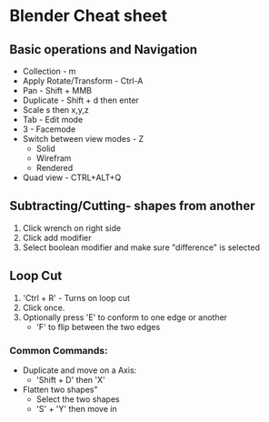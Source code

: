 # Blender Cheat sheet

## Basic operations and Navigation

* Collection - m
* Apply Rotate/Transform - Ctrl-A
* Pan - Shift + MMB
* Duplicate - Shift + d then enter
* Scale s then x,y,z
* Tab - Edit mode
* 3 - Facemode
* Switch between view modes - Z
    * Solid
    * Wirefram
    * Rendered
* Quad view - CTRL+ALT+Q


##  Subtracting/Cutting- shapes from another

1. Click wrench on right side
2. Click add modifier
3. Select boolean modifier and make sure "difference" is selected

## Loop Cut
1. 'Ctrl + R'  - Turns on loop cut
2. Click once.
3. Optionally press 'E' to conform to one edge or another
    * 'F' to flip between the two edges


### Common Commands:
* Duplicate and move on a Axis:
    * 'Shift + D' then 'X'
* Flatten two shapes"
    * Select the two shapes 
    * 'S' + 'Y' then move in


